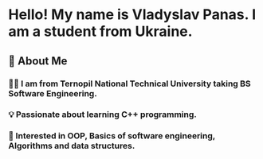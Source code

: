 # Hello! My name is Vladyslav Panas. I am a student from Ukraine.

## 📌 About Me

### 👨‍💻 I am from Ternopil National Technical University taking BS Software Engineering.

### 💡 Passionate about learning C++ programming.

### 🎯 Interested in OOP, Basics of software engineering, Algorithms and data structures.
